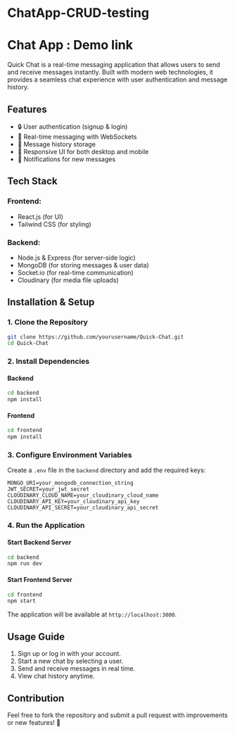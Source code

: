 # ChatApp-CRUD-testing

# Chat App : Demo link 
Quick Chat is a real-time messaging application that allows users to send and receive messages instantly. Built with modern web technologies, it provides a seamless chat experience with user authentication and message history.

## Features
- 🔒 User authentication (signup & login)
- 💬 Real-time messaging with WebSockets
- 📜 Message history storage
- 🚀 Responsive UI for both desktop and mobile
- 🔔 Notifications for new messages

## Tech Stack
### Frontend:
- React.js (for UI)
- Tailwind CSS (for styling)

### Backend:
- Node.js & Express (for server-side logic)
- MongoDB (for storing messages & user data)
- Socket.io (for real-time communication)
- Cloudinary (for media file uploads)

## Installation & Setup

### 1. Clone the Repository
```sh
git clone https://github.com/yourusername/Quick-Chat.git
cd Quick-Chat
```

### 2. Install Dependencies
#### Backend
```sh
cd backend
npm install
```

#### Frontend
```sh
cd frontend
npm install
```

### 3. Configure Environment Variables
Create a `.env` file in the `backend` directory and add the required keys:
```env
MONGO_URI=your_mongodb_connection_string
JWT_SECRET=your_jwt_secret
CLOUDINARY_CLOUD_NAME=your_cloudinary_cloud_name
CLOUDINARY_API_KEY=your_cloudinary_api_key
CLOUDINARY_API_SECRET=your_cloudinary_api_secret
```

### 4. Run the Application
#### Start Backend Server
```sh
cd backend
npm run dev
```

#### Start Frontend Server
```sh
cd frontend
npm start
```

The application will be available at `http://localhost:3000`.

## Usage Guide
1. Sign up or log in with your account.
2. Start a new chat by selecting a user.
3. Send and receive messages in real time.
4. View chat history anytime.

## Contribution
Feel free to fork the repository and submit a pull request with improvements or new features! 🚀

